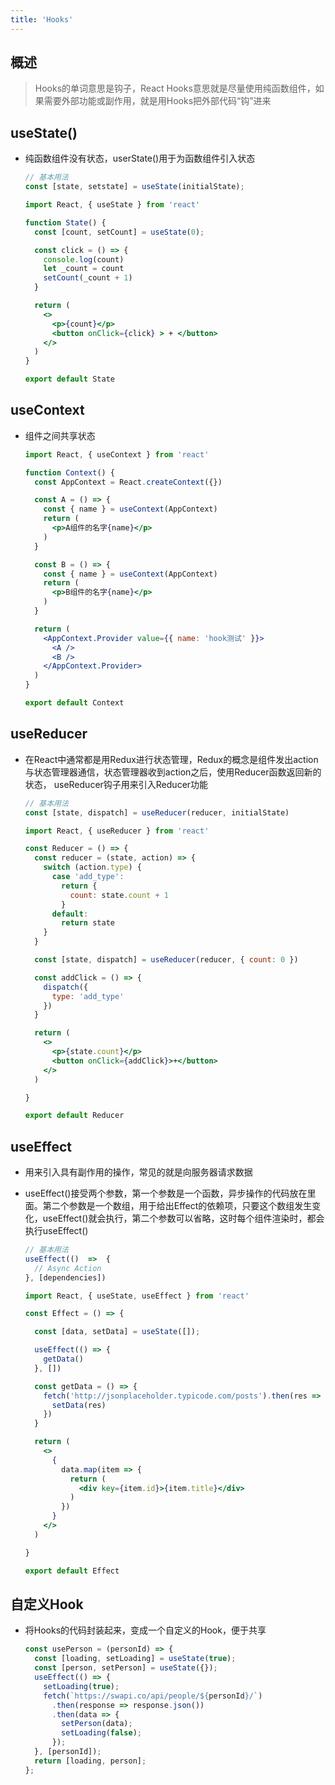 ```yaml
---
title: 'Hooks'
---
```


## 概述

> Hooks的单词意思是钩子，React Hooks意思就是尽量使用纯函数组件，如果需要外部功能或副作用，就是用Hooks把外部代码“钩”进来

## useState()

- 纯函数组件没有状态，userState()用于为函数组件引入状态

  ```js
  // 基本用法
  const [state, setstate] = useState(initialState);
  ```

  ```jsx
  import React, { useState } from 'react'
  
  function State() {
    const [count, setCount] = useState(0);
  
    const click = () => {
      console.log(count)
      let _count = count
      setCount(_count + 1)
    }
  
    return (
      <>
        <p>{count}</p>
        <button onClick={click} > + </button>
      </>
    )
  }
  
  export default State
  ```

## useContext

- 组件之间共享状态

  ```jsx
  import React, { useContext } from 'react'
  
  function Context() {
    const AppContext = React.createContext({})
  
    const A = () => {
      const { name } = useContext(AppContext)
      return (
        <p>A组件的名字{name}</p>
      )
    }
  
    const B = () => {
      const { name } = useContext(AppContext)
      return (
        <p>B组件的名字{name}</p>
      )
    }
  
    return (
      <AppContext.Provider value={{ name: 'hook测试' }}>
        <A />
        <B />
      </AppContext.Provider>
    )
  }
  
  export default Context
  ```

## useReducer

- 在React中通常都是用Redux进行状态管理，Redux的概念是组件发出action与状态管理器通信，状态管理器收到action之后，使用Reducer函数返回新的状态， useReducer钩子用来引入Reducer功能

  ```js
  // 基本用法
  const [state, dispatch] = useReducer(reducer, initialState)
  ```

  ```jsx
  import React, { useReducer } from 'react'
  
  const Reducer = () => {
    const reducer = (state, action) => {
      switch (action.type) {
        case 'add_type':
          return {
            count: state.count + 1
          }
        default:
          return state
      }
    }
  
    const [state, dispatch] = useReducer(reducer, { count: 0 })
  
    const addClick = () => {
      dispatch({
        type: 'add_type'
      })
    }
  
    return (
      <>
        <p>{state.count}</p>
        <button onClick={addClick}>+</button>
      </>
    )
  
  }
  
  export default Reducer
  ```

## useEffect

- 用来引入具有副作用的操作，常见的就是向服务器请求数据

- useEffect()接受两个参数，第一个参数是一个函数，异步操作的代码放在里面。第二个参数是一个数组，用于给出Effect的依赖项，只要这个数组发生变化，useEffect()就会执行，第二个参数可以省略，这时每个组件渲染时，都会执行useEffect()

  ```js
  // 基本用法
  useEffect(()  =>  {
    // Async Action
  }, [dependencies])
  ```

  ```jsx
  import React, { useState, useEffect } from 'react'
  
  const Effect = () => {
  
    const [data, setData] = useState([]);
  
    useEffect(() => {
      getData()
    }, [])
  
    const getData = () => {
      fetch('http://jsonplaceholder.typicode.com/posts').then(res => res.json()).then(res => {
        setData(res)
      })
    }
  
    return (
      <>
        {
          data.map(item => {
            return (
              <div key={item.id}>{item.title}</div>
            )
          })
        }
      </>
    )
  
  }
  
  export default Effect
  ```

## 自定义Hook

- 将Hooks的代码封装起来，变成一个自定义的Hook，便于共享

  ```js
  const usePerson = (personId) => {
    const [loading, setLoading] = useState(true);
    const [person, setPerson] = useState({});
    useEffect(() => {
      setLoading(true);
      fetch(`https://swapi.co/api/people/${personId}/`)
        .then(response => response.json())
        .then(data => {
          setPerson(data);
          setLoading(false);
        });
    }, [personId]);  
    return [loading, person];
  };
  ```